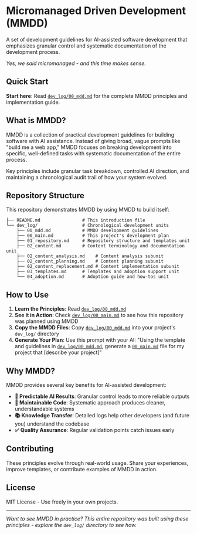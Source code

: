 # Micromanaged Driven Development (MMDD)

A set of development guidelines for AI-assisted software development that emphasizes granular control and systematic documentation of the development process.

*Yes, we said micromanaged - and this time makes sense.*

## Quick Start

**Start here**: Read [`dev_log/00_mdd.md`](dev_log/00_mdd.md) for the complete MMDD principles and implementation guide.

## What is MMDD?

MMDD is a collection of practical development guidelines for building software with AI assistance. Instead of giving broad, vague prompts like "build me a web app," MMDD focuses on breaking development into specific, well-defined tasks with systematic documentation of the entire process.

Key principles include granular task breakdown, controlled AI direction, and maintaining a chronological audit trail of how your system evolved.

## Repository Structure

This repository demonstrates MMDD by using MMDD to build itself:

```
├── README.md                # This introduction file
└── dev_log/                 # Chronological development units
    ├── 00_mdd.md            # MMDD development guidelines
    ├── 00_main.md           # This project's development plan
    ├── 01_repository.md     # Repository structure and templates unit
    ├── 02_content.md        # Content terminology and documentation unit
    ├── 02_content_analysis.md    # Content analysis subunit
    ├── 02_content_planning.md    # Content planning subunit
    ├── 02_content_replacement.md # Content implementation subunit
    ├── 03_templates.md      # Templates and adoption support unit
    └── 04_adoption.md       # Adoption guide and how-tos unit
```

## How to Use

1. **Learn the Principles**: Read [`dev_log/00_mdd.md`](dev_log/00_mdd.md)
2. **See it in Action**: Check [`dev_log/00_main.md`](dev_log/00_main.md) to see how this repository was planned using MMDD
3. **Copy the MMDD Files**: Copy [`dev_log/00_mdd.md`](dev_log/00_mdd.md) into your project's `dev_log/` directory
4. **Generate Your Plan**: Use this prompt with your AI: "Using the template and guidelines in [`dev_log/00_mdd.md`](dev_log/00_mdd.md), generate a [`00_main.md`](dev_log/00_main.md) file for my project that [describe your project]"

## Why MMDD?

MMDD provides several key benefits for AI-assisted development:

- **🎯 Predictable AI Results**: Granular control leads to more reliable outputs
- **🔧 Maintainable Code**: Systematic approach produces cleaner, understandable systems
- **📚 Knowledge Transfer**: Detailed logs help other developers (and future you) understand the codebase
- **✅ Quality Assurance**: Regular validation points catch issues early

## Contributing

These principles evolve through real-world usage. Share your experiences, improve templates, or contribute examples of MMDD in action.

## License

MIT License - Use freely in your own projects.

---

*Want to see MMDD in practice? This entire repository was built using these principles - explore the `dev_log/` directory to see how.*